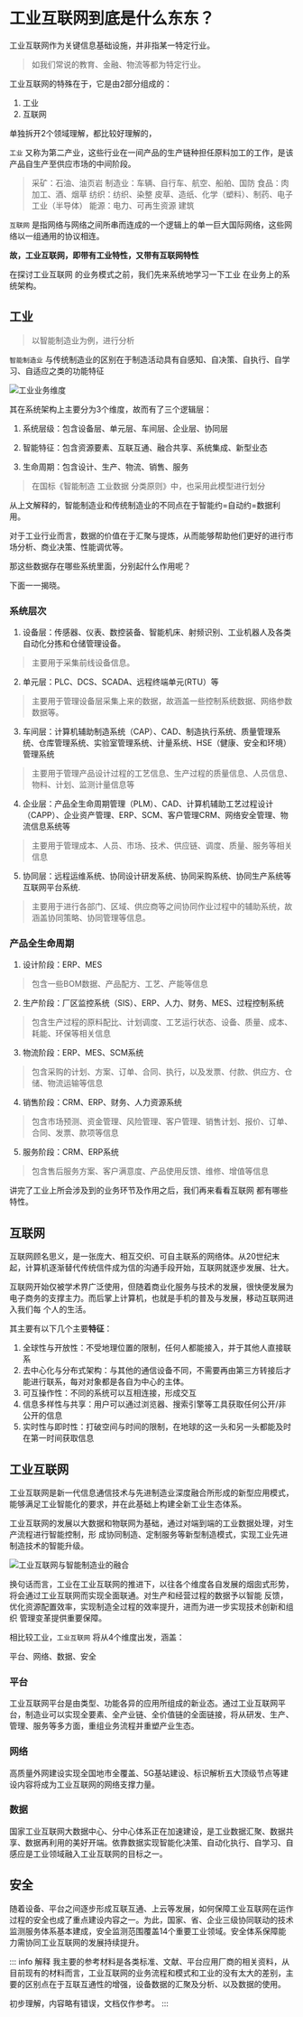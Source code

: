 # 工业互联网到底是什么东东？
工业互联网作为关键信息基础设施，并非指某一特定行业。

> 如我们常说的教育、金融、物流等都为特定行业。

工业互联网的特殊在于，它是由2部分组成的：

1. 工业
2. 互联网

单独拆开2个领域理解，都比较好理解的，

`工业` 又称为第二产业，这些行业在一间产品的生产链种担任原料加工的工作，是该产品自生产至供应市场的中间阶段。
> 采矿：石油、油页岩
> 制造业：车辆、自行车、航空、船舶、国防
> 食品：肉加工、酒、烟草
>纺织：纺织、染整
> 皮草、造纸、化学（塑料）、制药、电子工业（半导体）
>能源：电力、可再生资源
> 建筑

`互联网` 是指网络与网络之间所串而连成的一个逻辑上的单一巨大国际网络，这些网络以一组通用的协议相连。

**故，工业互联网，即带有工业特性，又带有互联网特性**

在探讨工业互联网 的业务模式之前，我们先来系统地学习一下工业 在业务上的系统架构。

## 工业

> 以智能制造业为例，进行分析

`智能制造业` 与传统制造业的区别在于制造活动具有自感知、自决策、自执行、自学习、自适应之类的功能特征

![工业业务维度](./image/工业互联网1.png)

其在系统架构上主要分为3个维度，故而有了三个逻辑层：

1. 系统层级：包含设备层、单元层、车间层、企业层、协同层

2. 智能特征：包含资源要素、互联互通、融合共享、系统集成、新型业态

3. 生命周期：包含设计、生产、物流、销售、服务

> 在国标《智能制造 工业数据 分类原则》中，也采用此模型进行划分

从上文解释的，智能制造业和传统制造业的不同点在于智能约=自动约=数据利用。

对于工业行业而言，数据的价值在于汇聚与提炼，从而能够帮助他们更好的进行市场分析、商业决策、性能调优等。

那这些数据存在哪些系统里面，分别起什么作用呢？

下面一一揭晓。
### 系统层次

1. 设备层：传感器、仪表、数控装备、智能机床、射频识别、工业机器人及各类自动化分拣和仓储管理设备。
> 主要用于采集前线设备信息。

2. 单元层：PLC、DCS、SCADA、远程终端单元(RTU）等
> 主要用于管理设备层采集上来的数据，故涵盖一些控制系统数据、网络参数数据等。

3. 车间层：计算机辅助制造系统（CAP）、CAD、制造执行系统、质量管理系统、仓库管理系统、实验室管理系统、计量系统、HSE（健康、安全和环境）管理系统
> 主要用于管理产品设计过程的工艺信息、生产过程的质量信息、人员信息、物料、计划、监测计量信息等

4. 企业层：产品全生命周期管理（PLM）、CAD、计算机辅助工艺过程设计（CAPP）、企业资产管理、ERP、SCM、客户管理CRM、网络安全管理、物流信息系统等
> 主要用于管理成本、人员、市场、技术、供应链、调度、质量、服务等相关信息
5. 协同层：远程运维系统、协同设计研发系统、协同采购系统、协同生产系统等互联网平台系统.
> 主要用于进行各部门、区域、供应商等之间协同作业过程中的辅助系统，故涵盖协同策略、协同管理等信息。

### 产品全生命周期
1. 设计阶段：ERP、MES
> 包含一些BOM数据、产品配方、工艺、产能等信息

2. 生产阶段：厂区监控系统（SIS）、ERP、人力、财务、MES、过程控制系统
>包含生产过程的原料配比、计划调度、工艺运行状态、设备、质量、成本、耗能、环保等相关信息

3. 物流阶段：ERP、MES、SCM系统
>包含采购的计划、方案、订单、合同、执行，以及发票、付款、供应方、仓储、物流运输等信息

4. 销售阶段：CRM、ERP、财务、人力资源系统
> 包含市场预测、资金管理、风险管理、客户管理、销售计划、报价、订单、合同、发票、款项等信息

5. 服务阶段：CRM、ERP系统
>包含售后服务方案、客户满意度、产品使用反馈、维修、增值等信息

讲完了工业上所会涉及到的业务环节及作用之后，我们再来看看互联网 都有哪些特性。

## 互联网

互联网顾名思义，是一张庞大、相互交织、可自主联系的网络体。从20世纪末起，计算机逐渐替代传统信件成为信的沟通手段开始，互联网就逐步发展、壮大。

互联网开始仅被学术界广泛使用，但随着商业化服务与技术的发展，很快便发展为电子商务的支撑主力。而后掌上计算机，也就是手机的普及与发展，移动互联网进入我们每
个人的生活。

其主要有以下几个主要**特征**：

1. 全球性与开放性：不受地理位置的限制，任何人都能接入，并于其他人直接联系
2. 去中心化与分布式架构：与其他的通信设备不同，不需要再由第三方转接后才能进行联系，每对对象都是各自为中心的主体。
3. 可互操作性：不同的系统可以互相连接，形成交互
4. 信息多样性与共享：用户可以通过浏览器、搜索引擎等工具获取任何公开/非公开的信息
5. 实时性与即时性：打破空间与时间的限制，在地球的这一头和另一头都能及时在第一时间获取信息

## 工业互联网

工业互联网是新一代信息通信技术与先进制造业深度融合所形成的新型应用模式，能够满足工业智能化的要求，并在此基础上构建全新工业生态体系。

工业互联网的发展以大数据和物联网为基础，通过对端到端的工业数据处理，对生产流程进行智能控制，形 成协同制造、定制服务等新型制造模式，实现工业先进制造技术的智能升级。

![工业互联网与智能制造业的融合](./image/工业互联网2.png)

换句话而言，工业在工业互联网的推进下，以往各个维度各自发展的烟囱式形势，将会通过工业互联网而实现全面联通。对生产和经营过程的数据予以智能 反馈，优化资源配置效率，实现制造全过程的效率提升，进而为进一步实现技术创新和组织 管理变革提供重要保障。

相比较工业，`工业互联网` 将从4个维度出发，涵盖：

平台、网络、数据、安全

### 平台
工业互联网平台是由类型、功能各异的应用所组成的新业态。通过工业互联网平台，制造业可以实现全要素、全产业链、全价值链的全面链接，将从研发、生产、管理、服务等多方面，重组业务流程并重塑产业生态。

### 网络
高质量外网建设实现全国地市全覆盖、5G基站建设、标识解析五大顶级节点等建设内容将成为工业互联网的网络支撑力量。

### 数据
国家工业互联网大数据中心、分中心体系正在加速建设，是工业数据汇聚、数据共享、数据再利用的美好开端。依靠数据实现智能化决策、自动化执行、自学习、自感应是工业领域融入工业互联网的目标之一。

## 安全
随着设备、平台之间逐步形成互联互通、上云等发展，如何保障工业互联网在运作过程的安全也成了重点建设内容之一。为此，国家、省、企业三级协同联动的技术监测服务体系基本建成，安全监测范围覆盖14个重要工业领域。安全体系保障能力需协同工业互联网的发展持续提升。

::: info 解释
我主要的参考材料是各类标准、文献、平台应用厂商的相关资料，从目前现有的材料而言，工业互联网的业务流程和模式和工业的没有太大的差别，主要的区别点在于互联互通性的增强，设备数据的汇聚及分析、以及数据的使用。

初步理解，内容略有错误，文档仅作参考。
:::
